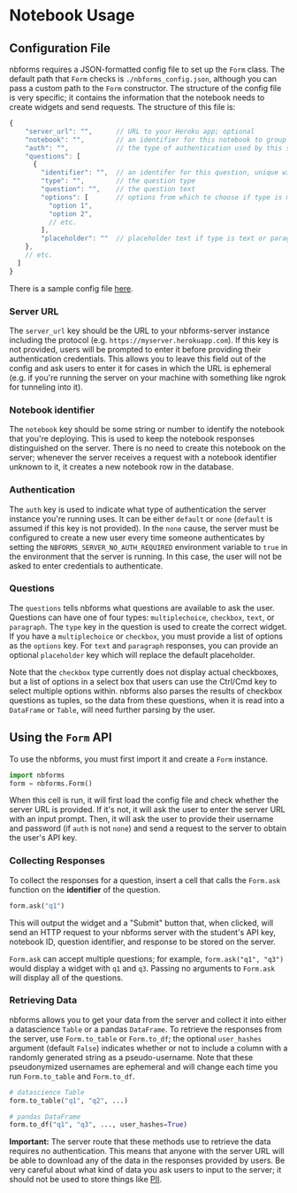 # Notebook Usage

## Configuration File

nbforms requires a JSON-formatted config file to set up the `Form` class. The default path that `Form` checks is `./nbforms_config.json`, although you can pass a custom path to the `Form` constructor. The structure of the config file is very specific; it contains the information that the notebook needs to create widgets and send requests. The structure of this file is:

```javascript
{
    "server_url": "",      // URL to your Heroku app; optional
    "notebook": "",        // an identifier for this notebook to group responses together
    "auth": "",            // the type of authentication used by this server instance; optional
    "questions": [
      {
        "identifier": "",  // an identifer for this question, unique within this notebook
        "type": "",        // the question type
        "question": "",    // the question text
        "options": [       // options from which to choose if type is multiplechoice or checkbox
          "option 1",
          "option 2",
          // etc.
        ],
        "placeholder": ""  // placeholder text if type is text or paragraph; optional
    },
    // etc.
  ]
}
```

There is a sample config file [here](https://github.com/chrispyles/nbforms/blob/main/demo/nbforms_config.json).

### Server URL

The `server_url` key should be the URL to your nbforms-server instance including the protocol (e.g. `https://myserver.herokuapp.com`). If this key is not provided, users will be prompted to enter it before providing their authentication credentials. This allows you to leave this field out of the config and ask users to enter it for cases in which the URL is ephemeral (e.g. if you're running the server on your machine with something like ngrok for tunneling into it).

### Notebook identifier

The `notebook` key should be some string or number to identify the notebook that you're deploying. This is used to keep the notebook responses distinguished on the server. There is no need to create this notebook on the server; whenever the server receives a request with a notebook identifier unknown to it, it creates a new notebook row in the database.

### Authentication

The `auth` key is used to indicate what type of authentication the server instance you're running uses. It can be either `default` or `none` (`default` is assumed if this key is not provided). In the `none` cause, the server must be configured to create a new user every time someone authenticates by setting the `NBFORMS_SERVER_NO_AUTH_REQUIRED` environment variable to `true` in the environment that the server is running. In this case, the user will not be asked to enter credentials to authenticate.

### Questions

The `questions` tells nbforms what questions are available to ask the user. Questions can have one of four types: `multiplechoice`, `checkbox`, `text`, or `paragraph`. The `type` key in the question is used to create the correct widget. If you have a `multiplechoice` or `checkbox`, you must provide a list of options as the `options` key. For `text` and `paragraph` responses, you can provide an optional `placeholder` key which will replace the default placeholder.

Note that the `checkbox` type currently does not display actual checkboxes, but a list of options in a select box that users can use the Ctrl/Cmd key to select multiple options within. nbforms also parses the results of checkbox questions as tuples, so the data from these questions, when it is read into a `DataFrame` or `Table`, will need further parsing by the user.

## Using the `Form` API

To use the nbforms, you must first import it and create a `Form` instance. 

```python
import nbforms
form = nbforms.Form()
```

When this cell is run, it will first load the config file and check whether the server URL is provided. If it's not, it will ask the user to enter the server URL with an input prompt. Then, it will ask the user to provide their username and password (if `auth` is not `none`) and send a request to the server to obtain the user's API key.

### Collecting Responses

To collect the responses for a question, insert a cell that calls the `Form.ask` function on the **identifier** of the question.

```python
form.ask("q1")
```

This will output the widget and a "Submit" button that, when clicked, will send an HTTP request to your nbforms server with the student's API key, notebook ID, question identifier, and response to be stored on the server.

`Form.ask` can accept multiple questions; for example, `form.ask("q1", "q3")` would display a widget with `q1` and `q3`. Passing no arguments to `Form.ask` will display all of the questions.

### Retrieving Data

nbforms allows you to get your data from the server and collect it into either a datascience `Table` or a pandas `DataFrame`. To retrieve the responses from the server, use `Form.to_table` or `Form.to_df`; the optional `user_hashes` argument (default `False`) indicates whether or not to include a column with a randomly generated string as a pseudo-username. Note that these pseudonymized usernames are ephemeral and will change each time you run `Form.to_table` and `Form.to_df`.

```python
# datascience Table
form.to_table("q1", "q2", ...)

# pandas DataFrame
form.to_df("q1", "q3", ..., user_hashes=True)
```

**Important:** The server route that these methods use to retrieve the data requires no authentication. This means that anyone with the server URL will be able to download any of the data in the responses provided by users. Be very careful about what kind of data you ask users to input to the server; it should not be used to store things like [PII](https://en.wikipedia.org/wiki/Personal_data).
